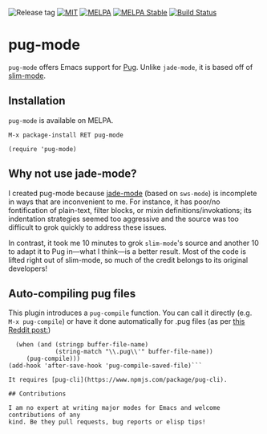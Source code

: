 ![Release tag](https://img.shields.io/github/tag/hlissner/emacs-pug-mode.svg?label=release&style=flat-square)
[![MIT](https://img.shields.io/badge/license-MIT-green.svg)](./LICENSE)
[![MELPA](http://melpa.org/packages/pug-mode-badge.svg)](http://melpa.org/#/pug-mode)
[![MELPA Stable](http://stable.melpa.org/packages/pug-mode-badge.svg)](http://stable.melpa.org/#/pug-mode)
[![Build Status](https://travis-ci.org/hlissner/emacs-pug-mode.png?branch=master&style=flat-square)](https://travis-ci.org/hlissner/emacs-pug-mode)

# pug-mode

`pug-mode` offers Emacs support for [Pug](http://jade-lang.com/). Unlike
`jade-mode`, it is based off of
[slim-mode](https://github.com/slim-template/emacs-slim).

## Installation

`pug-mode` is available on MELPA.

`M-x package-install RET pug-mode`

```emacs-lisp
(require 'pug-mode)
```

## Why not use jade-mode?

I created pug-mode because [jade-mode](https://github.com/brianc/jade-mode)
(based on `sws-mode`) is incomplete in ways that are inconvenient to me. For
instance, it has poor/no fontification of plain-text, filter blocks, or mixin
definitions/invokations; its indentation strategies seemed too aggressive and
the source was too difficult to grok quickly to address these issues.

In contrast, it took me 10 minutes to grok `slim-mode`'s source and another 10
to adapt it to Pug in—what I think—is a better result. Most of the code is
lifted right out of slim-mode, so much of the credit belongs to its original
developers!

## Auto-compiling pug files

This plugin introduces a `pug-compile` function. You can call it
directly (e.g. `M-x pug-compile`) or have it done automatically for .pug files (as per [this Reddit post:](https://www.reddit.com/r/emacs/comments/741tx6/how_to_change_default_findfile_action_for/))

```(defun pug-compile-saved-file()
  (when (and (stringp buffer-file-name)
             (string-match "\\.pug\\'" buffer-file-name))
     (pug-compile)))
(add-hook 'after-save-hook 'pug-compile-saved-file)```

It requires [pug-cli](https://www.npmjs.com/package/pug-cli).

## Contributions

I am no expert at writing major modes for Emacs and welcome contributions of any
kind. Be they pull requests, bug reports or elisp tips!
